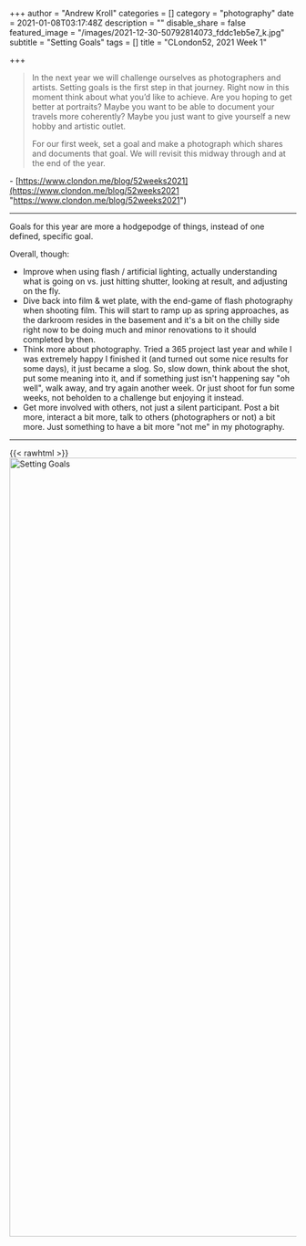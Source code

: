 +++
author = "Andrew Kroll"
categories = []
category = "photography"
date = 2021-01-08T03:17:48Z
description = ""
disable_share = false
featured_image = "/images/2021-12-30-50792814073_fddc1eb5e7_k.jpg"
subtitle = "Setting Goals"
tags = []
title = "CLondon52, 2021 Week 1"

+++
> In the next year we will challenge ourselves as photographers and artists. Setting goals is the first step in that journey. Right now in this moment think about what you’d like to achieve. Are you hoping to get better at portraits? Maybe you want to be able to document your travels more coherently? Maybe you just want to give yourself a new hobby and artistic outlet.
>
> For our first week, set a goal and make a photograph which shares and documents that goal. We will revisit this midway through and at the end of the year.

\- [https://www.clondon.me/blog/52weeks2021](https://www.clondon.me/blog/52weeks2021 "https://www.clondon.me/blog/52weeks2021")

***

Goals for this year are more a hodgepodge of things, instead of one defined, specific goal.

Overall, though:

* Improve when using flash / artificial lighting, actually understanding what is going on vs. just hitting shutter, looking at result, and adjusting on the fly.
* Dive back into film & wet plate, with the end-game of flash photography when shooting film. This will start to ramp up as spring approaches, as the darkroom resides in the basement and it's a bit on the chilly side right now to be doing much and minor renovations to it should completed by then.
* Think more about photography. Tried a 365 project last year and while I was extremely happy I finished it (and turned out some nice results for some days), it just became a slog. So, slow down, think about the shot, put some meaning into it, and if something just isn't happening say "oh well", walk away, and try again another week. Or just shoot for fun some weeks, not beholden to a challenge but enjoying it instead.
* Get more involved with others, not just a silent participant. Post a bit more, interact a bit more, talk to others (photographers or not) a bit more. Just something to have a bit more "not me" in my photography.

***

{{< rawhtml >}} <a data-flickr-embed="true" data-header="true" href="https://www.flickr.com/photos/drakenya/50792814073/in/album-72157717690371413/" title="Setting Goals"><img src="https://live.staticflickr.com/65535/50792814073_fddc1eb5e7_k.jpg" width="2048" height="1365" alt="Setting Goals"></a><script async src="//embedr.flickr.com/assets/client-code.js" charset="utf-_"></script_>
{{< /rawhtml >}}